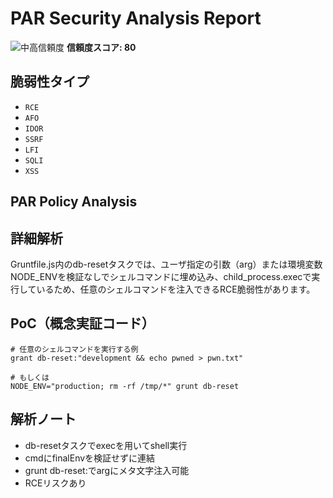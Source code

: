 # PAR Security Analysis Report

![中高信頼度](https://img.shields.io/badge/信頼度-中高-orange) **信頼度スコア: 80**

## 脆弱性タイプ

- `RCE`
- `AFO`
- `IDOR`
- `SSRF`
- `LFI`
- `SQLI`
- `XSS`

## PAR Policy Analysis

## 詳細解析

Gruntfile.js内のdb-resetタスクでは、ユーザ指定の引数（arg）または環境変数NODE_ENVを検証なしでシェルコマンドに埋め込み、child_process.execで実行しているため、任意のシェルコマンドを注入できるRCE脆弱性があります。

## PoC（概念実証コード）

```text
# 任意のシェルコマンドを実行する例
grant db-reset:"development && echo pwned > pwn.txt"

# もしくは
NODE_ENV="production; rm -rf /tmp/*" grunt db-reset

```

## 解析ノート

- db-resetタスクでexecを用いてshell実行
- cmdにfinalEnvを検証せずに連結
- grunt db-reset:<arg>でargにメタ文字注入可能
- RCEリスクあり


